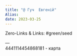 ```yaml
---
title: "@ Гуч  Евгеній"
Alias: 
date: 2023-03-25  
---
```

Zero-Links & Links:  #green/seed 


—  
4441114454868181 - карта
